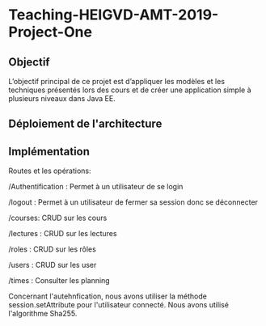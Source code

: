 # Teaching-HEIGVD-AMT-2019-Project-One
## Objectif

L’objectif principal de ce projet est d’appliquer les modèles et les techniques présentés lors des cours et de créer une application simple à plusieurs niveaux dans Java EE.

## Déploiement de l'architecture



## Implémentation 
Routes et les opérations:

/Authentification : Permet à un utilisateur de se login

/logout : Permet à un utilisateur de fermer sa session donc se déconnecter

/courses: CRUD sur les cours

/lectures : CRUD sur les lectures

/roles : CRUD sur les rôles

/users : CRUD sur les user

/times : Consulter les planning

Concernant l'autehnfication, nous avons utiliser la méthode session.setAttribute pour l'utilisateur connecté. Nous avons utilisé l'algorithme Sha255.
